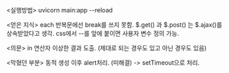 <실행방법>
uvicorn main:app --reload

<얻은 지식>
each 반복문에선 break를 쓰지 못함.
$.get() 과 $.post() 는 $.ajax()를 상속받았다고 생각.
css에서 --를 앞에 붙이면 사용자 변수 정의 가능.

<의문>
in 연산자 이상한 결과 도출. (제대로 되는 경우도 있고 아닌 경우도 있음)

<막혔던 부분>
동적 생성 이후 alert처리. (미해결)
-> setTimeout으로 처리.